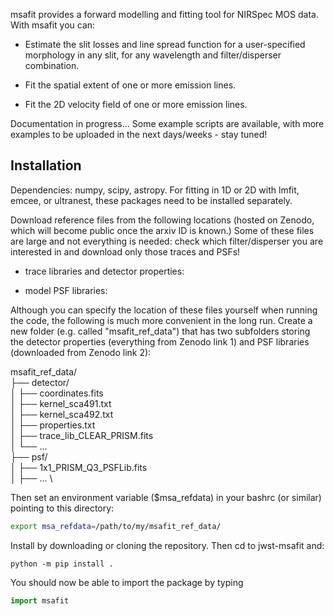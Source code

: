 msafit provides a forward modelling and fitting tool for NIRSpec MOS data. With msafit you can:

* Estimate the slit losses and line spread function for a user-specified morphology in any slit, for any wavelength and filter/disperser combination.

* Fit the spatial extent of one or more emission lines.

* Fit the 2D velocity field of one or more emission lines.

Documentation in progress... Some example scripts are available, with more examples to be uploaded in the next days/weeks - stay tuned!

Installation
------------

Dependencies: numpy, scipy, astropy. For fitting in 1D or 2D with lmfit, emcee, or ultranest, these packages need to be installed separately.

Download reference files from the following locations (hosted on Zenodo, which will become public once the arxiv ID is known.) Some of these files are large and not everything is needed: check which filter/disperser you are interested in and download only those traces and PSFs!

* trace libraries and detector properties:

* model PSF libraries: 


Although you can specify the location of these files yourself when running the code, the following is much more convenient in the long run. Create a new folder (e.g. called "msafit_ref_data") that has two subfolders storing the detector properties (everything from Zenodo link 1) and PSF libraries (downloaded from Zenodo link 2):

msafit_ref_data/ \
├── detector/ \
│   ├── coordinates.fits \
│   ├── kernel_sca491.txt \
│   ├── kernel_sca492.txt \
│   ├── properties.txt \
│   ├── trace_lib_CLEAR_PRISM.fits \
│   └── ... \
├── psf/ \
│   ├── 1x1_PRISM_Q3_PSFLib.fits \
│   ├── ... \

Then set an environment variable ($msa_refdata) in your bashrc (or similar) pointing to this directory:
```bash
export msa_refdata=/path/to/my/msafit_ref_data/
```

Install by downloading or cloning the repository. Then cd to jwst-msafit and:
```
python -m pip install .
```

You should now be able to import the package by typing

```python
import msafit
```







